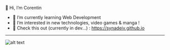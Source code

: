 👋 Hi, I’m Corentin
- 🌱 I’m currently learning Web Development 
- 👀 I’m interested in new technologies, video games & manga ! 
- 🔗 Check this out (currently in dev...) : <https://synadeiv.github.io>





***

![alt text](https://stickershop.line-scdn.net/stickershop/v1/product/6287/LINEStorePC/main.png;compress=true)

